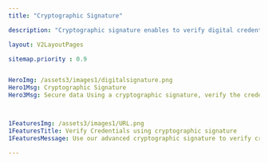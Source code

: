 ```yaml
---
title: "Cryptographic Signature"

description: "Cryptographic signature enables to verify digital credentials"

layout: V2LayoutPages

sitemap.priority : 0.9


HeroImg: /assets3/images1/digitalsignature.png
Hero1Msg: Cryptographic Signature
Hero3Msg: Secure data Using a cryptographic signature, verify the credentials. For your credentials' security and verification, we added cryptographic signatures based on RSA SHA-1.



1FeaturesImg: /assets3/images1/URL.png
1FeaturesTitle: Verify Credentials using cryptographic signature
1FeaturesMessage: Use our advanced cryptographic signature to verify credentials and protect your credentials from forgery.

---
```

